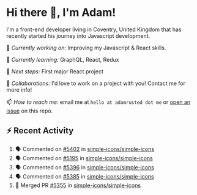 # Hi there 👋, I'm Adam!

I'm a front-end developer living in Coventry, United Kingdom that has recently started his journey into Javascript development.

🔨 *Currently working on:* Improving my Javascript & React skills.

🌱 *Currently learning:* GraphQL, React, Redux

🎯 *Next steps:* First major React project

🤝 *Collaborations:* I'd love to work on a project with you! Contact me for more info!

📫 *How to reach me:* email me at `hello at adamrusted dot me` or [open an issue](https://github.com/adamrusted/adamrusted/issues/new) on this repo.

## :zap: Recent Activity
<!--START_SECTION:activity-->
1. 🗣 Commented on [#5402](https://github.com/simple-icons/simple-icons/issues/5402) in [simple-icons/simple-icons](https://github.com/simple-icons/simple-icons)
2. 🗣 Commented on [#5195](https://github.com/simple-icons/simple-icons/issues/5195) in [simple-icons/simple-icons](https://github.com/simple-icons/simple-icons)
3. 🗣 Commented on [#5396](https://github.com/simple-icons/simple-icons/issues/5396) in [simple-icons/simple-icons](https://github.com/simple-icons/simple-icons)
4. 🗣 Commented on [#5385](https://github.com/simple-icons/simple-icons/issues/5385) in [simple-icons/simple-icons](https://github.com/simple-icons/simple-icons)
5. 🎉 Merged PR [#5355](https://github.com/simple-icons/simple-icons/pull/5355) in [simple-icons/simple-icons](https://github.com/simple-icons/simple-icons)
<!--END_SECTION:activity-->
